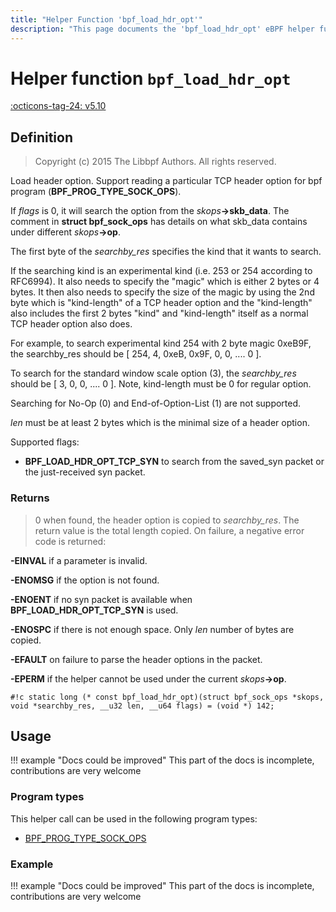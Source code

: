 ```yaml
---
title: "Helper Function 'bpf_load_hdr_opt'"
description: "This page documents the 'bpf_load_hdr_opt' eBPF helper function, including its defintion, usage, program types that can use it, and examples."
---
```

# Helper function `bpf_load_hdr_opt`

<!-- [FEATURE_TAG](bpf_load_hdr_opt) -->
[:octicons-tag-24: v5.10](https://github.com/torvalds/linux/commit/0813a841566f0962a5551be7749b43c45f0022a0)
<!-- [/FEATURE_TAG] -->

## Definition

> Copyright (c) 2015 The Libbpf Authors. All rights reserved.


<!-- [HELPER_FUNC_DEF] -->
Load header option.  Support reading a particular TCP header option for bpf program (**BPF_PROG_TYPE_SOCK_OPS**).

If _flags_ is 0, it will search the option from the _skops_**->skb_data**.  The comment in **struct bpf_sock_ops** has details on what skb_data contains under different _skops_**->op**.

The first byte of the _searchby_res_ specifies the kind that it wants to search.

If the searching kind is an experimental kind (i.e. 253 or 254 according to RFC6994).  It also needs to specify the "magic" which is either 2 bytes or 4 bytes.  It then also needs to specify the size of the magic by using the 2nd byte which is "kind-length" of a TCP header option and the "kind-length" also includes the first 2 bytes "kind" and "kind-length" itself as a normal TCP header option also does.

For example, to search experimental kind 254 with 2 byte magic 0xeB9F, the searchby_res should be [ 254, 4, 0xeB, 0x9F, 0, 0, .... 0 ].

To search for the standard window scale option (3), the _searchby_res_ should be [ 3, 0, 0, .... 0 ]. Note, kind-length must be 0 for regular option.

Searching for No-Op (0) and End-of-Option-List (1) are not supported.

_len_ must be at least 2 bytes which is the minimal size of a header option.

Supported flags:

* **BPF_LOAD_HDR_OPT_TCP_SYN** to search from the
  saved_syn packet or the just-received syn packet.



### Returns

> 0 when found, the header option is copied to _searchby_res_. The return value is the total length copied. On failure, a negative error code is returned:

**-EINVAL** if a parameter is invalid.

**-ENOMSG** if the option is not found.

**-ENOENT** if no syn packet is available when **BPF_LOAD_HDR_OPT_TCP_SYN** is used.

**-ENOSPC** if there is not enough space.  Only _len_ number of bytes are copied.

**-EFAULT** on failure to parse the header options in the packet.

**-EPERM** if the helper cannot be used under the current _skops_**->op**.

`#!c static long (* const bpf_load_hdr_opt)(struct bpf_sock_ops *skops, void *searchby_res, __u32 len, __u64 flags) = (void *) 142;`
<!-- [/HELPER_FUNC_DEF] -->

## Usage

!!! example "Docs could be improved"
    This part of the docs is incomplete, contributions are very welcome

### Program types

This helper call can be used in the following program types:

<!-- DO NOT EDIT MANUALLY -->
<!-- [HELPER_FUNC_PROG_REF] -->
 * [BPF_PROG_TYPE_SOCK_OPS](../program-type/BPF_PROG_TYPE_SOCK_OPS.md)
<!-- [/HELPER_FUNC_PROG_REF] -->

### Example

!!! example "Docs could be improved"
    This part of the docs is incomplete, contributions are very welcome
